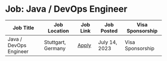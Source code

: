 # Job: Java / DevOps Engineer

| Job Title | Job Location | Job Link | Job Posted | Visa Sponsorship |
| --- | --- | --- | --- | --- |
| Java / DevOps Engineer | Stuttgart, Germany | [Apply](https://www.linkedin.com/jobs/view/3662479128) | July 14, 2023 | Visa Sponsorship |
